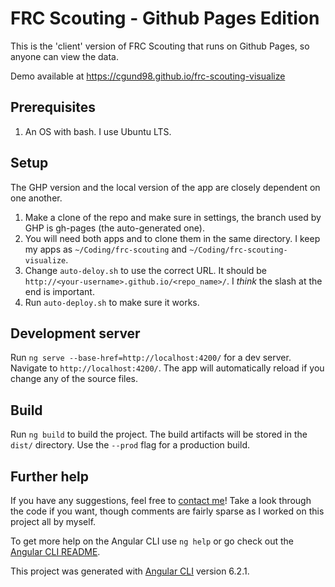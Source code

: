 # FRC Scouting - Github Pages Edition

This is the 'client' version of FRC Scouting that runs on Github Pages, so anyone can view the data.

Demo available at https://cgund98.github.io/frc-scouting-visualize

## Prerequisites

1.  An OS with bash.  I use Ubuntu LTS.

## Setup

The GHP version and the local version of the app are closely dependent on one another.  
1.  Make a clone of the repo and make sure in settings, the branch used by GHP is gh-pages (the auto-generated one).
2.  You will need both apps and to clone them in the same directory.  I keep my apps as `~/Coding/frc-scouting` and `~/Coding/frc-scouting-visualize`.
3.  Change `auto-deloy.sh` to use the correct URL.  It should be `http://<your-username>.github.io/<repo_name>/`.  I *think* the slash at the end is important.
4.  Run `auto-deploy.sh` to make sure it works.  

## Development server

Run `ng serve --base-href=http://localhost:4200/` for a dev server. Navigate to `http://localhost:4200/`. The app will automatically reload if you change any of the source files.

## Build

Run `ng build` to build the project. The build artifacts will be stored in the `dist/` directory. Use the `--prod` flag for a production build.

## Further help

If you have any suggestions, feel free to [contact me](mailto:gundlachcallum@gmail.com)!  Take a look through the code if you want, though comments are fairly sparse as I worked on this project all by myself.  

To get more help on the Angular CLI use `ng help` or go check out the [Angular CLI README](https://github.com/angular/angular-cli/blob/master/README.md).

This project was generated with [Angular CLI](https://github.com/angular/angular-cli) version 6.2.1.
